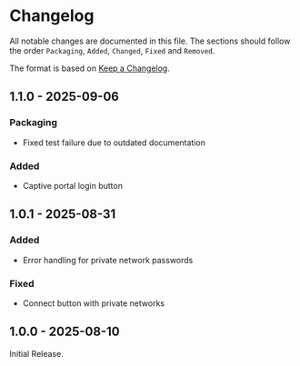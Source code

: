 # Changelog

All notable changes are documented in this file.
The sections should follow the order `Packaging`, `Added`, `Changed`, `Fixed` and `Removed`.

The format is based on [Keep a Changelog](https://keepachangelog.com/en/1.0.0/).

## 1.1.0 - 2025-09-06

### Packaging

- Fixed test failure due to outdated documentation

### Added

- Captive portal login button

## 1.0.1 - 2025-08-31

### Added

- Error handling for private network passwords

### Fixed

- Connect button with private networks

## 1.0.0 - 2025-08-10

Initial Release.
